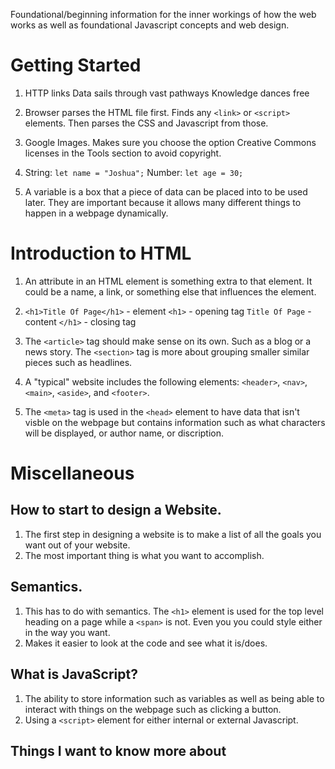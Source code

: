 Foundational/beginning information for the inner workings of how the web works as well as foundational Javascript concepts and web design.

# Getting Started
1. HTTP links
   Data sails through vast pathways
   Knowledge dances free

2. Browser parses the HTML file first. Finds any `<link>` or `<script>` elements. Then parses the CSS and Javascript from those.

3. Google Images. Makes sure you choose the option Creative Commons licenses in the Tools section to avoid copyright.

4. String: `let name = "Joshua";`
   Number: `let age = 30;`

5. A variable is a box that a piece of data can be placed into to be used later. They are important because it allows many different things to happen in a webpage dynamically.

# Introduction to HTML
1. An attribute in an HTML element is something extra to that element. It could be a name, a link, or something else that influences the element.

2. `<h1>Title Of Page</h1>` - element
   `<h1>` - opening tag
   `Title Of Page` - content
   `</h1>` - closing tag

3. The `<article>` tag should make sense on its own. Such as a blog or a news story. The `<section>` tag is more about grouping smaller similar pieces such as headlines.

4. A "typical" website includes the following elements: `<header>`, `<nav>`, `<main>`, `<aside>`, and `<footer>`.

5. The `<meta>` tag is used in the `<head>` element to have data that isn't visble on the webpage but contains information such as what characters will be displayed, or author name, or discription.

# Miscellaneous
## How to start to design a Website.

1. The first step in designing a website is to make a list of all the goals you want out of your website.
2. The most important thing is what you want to accomplish.

## Semantics.

1. This has to do with semantics. The `<h1>` element is used for the top level heading on a page while a `<span>` is not. Even you you could style either in the way you want.
2. Makes it easier to look at the code and see what it is/does.

## What is JavaScript?

1. The ability to store information such as variables as well as being able to interact with things on the webpage such as clicking a button.
2. Using a `<script>` element for either internal or external Javascript.
   
## Things I want to know more about
